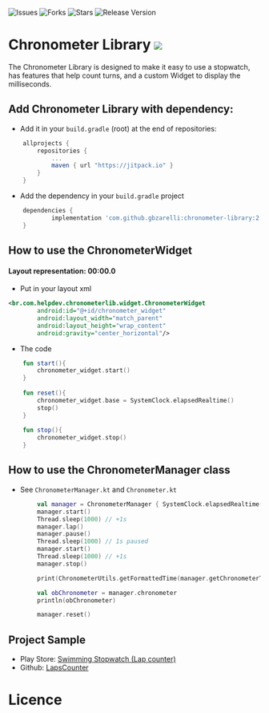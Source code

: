 ![Issues](https://img.shields.io/github/issues/gbzarelli/chronometer-library.svg) ![Forks](https://img.shields.io/github/forks/gbzarelli/chronometer-library.svg) ![Stars](https://img.shields.io/github/stars/gbzarelli/chronometer-library.svg) ![Release Version](https://img.shields.io/github/release/gbzarelli/chronometer-library.svg)

# Chronometer Library [![](https://jitpack.io/v/gbzarelli/chronometer-library.svg)](https://jitpack.io/#gbzarelli/chronometer-library)
 
 The Chronometer Library is designed to make it easy to use a stopwatch, 
 has features that help count turns, and a custom Widget to display 
 the milliseconds.
 
## Add Chronometer Library with dependency:

- Add it in your `build.gradle` (root) at the end of repositories:

```gradle
	allprojects {
		repositories {
			...
			maven { url "https://jitpack.io" }
		}
	}
```

- Add the dependency in your `build.gradle` project

```gradle
	dependencies {
	        implementation 'com.github.gbzarelli:chronometer-library:2.0.0'
	}
```

## How to use the ChronometerWidget
 
#### Layout representation: 00:00.0
 
- Put in your layout xml

```xml
<br.com.helpdev.chronometerlib.widget.ChronometerWidget
        android:id="@+id/chronometer_widget"
        android:layout_width="match_parent"
        android:layout_height="wrap_content"
        android:gravity="center_horizontal"/>
```

- The code 

```kotlin
    fun start(){
        chronometer_widget.start()
    }
    
    fun reset(){
        chronometer_widget.base = SystemClock.elapsedRealtime()
        stop() 
    }
    
    fun stop(){
        chronometer_widget.stop()
    }
```

## How to use the ChronometerManager class

- See `ChronometerManager.kt` and `Chronometer.kt`

```kotlin
        val manager = ChronometerManager { SystemClock.elapsedRealtime() }
        manager.start()
        Thread.sleep(1000) // +1s
        manager.lap()
        manager.pause()
        Thread.sleep(1000) // 1s paused
        manager.start()
        Thread.sleep(1000) // +1s
        manager.stop()

        print(ChronometerUtils.getFormattedTime(manager.getChronometerTime()))

        val obChronometer = manager.chronometer
        println(obChronometer)

        manager.reset()
```

## Project Sample

- Play Store: [Swimming Stopwatch (Lap counter)](https://play.google.com/store/apps/details?id=br.com.helpdev.lapscounter.swimming&hl=en)
- Github: [LapsCounter](https://github.com/gbzarelli/LapsCounter)

# Licence
